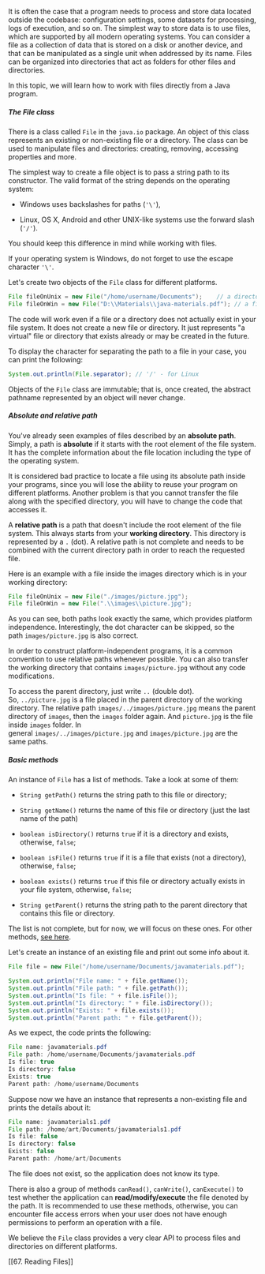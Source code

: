 It is often the case that a program needs to process and store data located outside the codebase: configuration settings, some datasets for processing, logs of execution, and so on. The simplest way to store data is to use files, which are supported by all modern operating systems. You can consider a file as a collection of data that is stored on a disk or another device, and that can be manipulated as a single unit when addressed by its name. Files can be organized into directories that act as folders for other files and directories.

In this topic, we will learn how to work with files directly from a Java program.

##### The File class

There is a class called `File` in the `java.io` package. An object of this class represents an existing or non-existing file or a directory. The class can be used to manipulate files and directories: creating, removing, accessing properties and more.

The simplest way to create a file object is to pass a string path to its constructor. The valid format of the string depends on the operating system:

- Windows uses backslashes for paths (`'\'`),
    
- Linux, OS X, Android and other UNIX-like systems use the forward slash (`'/'`).
    

You should keep this difference in mind while working with files.

If your operating system is Windows, do not forget to use the escape character `'\'`.

Let's create two objects of the `File` class for different platforms.

```java
File fileOnUnix = new File("/home/username/Documents");    // a directory on a UNIX-like system
File fileOnWin = new File("D:\\Materials\\java-materials.pdf"); // a file on Windows
```

The code will work even if a file or a directory does not actually exist in your file system. It does not create a new file or directory. It just represents "a virtual" file or directory that exists already or may be created in the future.

To display the character for separating the path to a file in your case, you can print the following:

```java
System.out.println(File.separator); // '/' - for Linux
```

Objects of the `File` class are immutable; that is, once created, the abstract pathname represented by an object will never change.

##### Absolute and relative path

You've already seen examples of files described by an **absolute path**. Simply, a path is **absolute** if it starts with the root element of the file system. It has the complete information about the file location including the type of the operating system.

It is considered bad practice to locate a file using its absolute path inside your programs, since you will lose the ability to reuse your program on different platforms. Another problem is that you cannot transfer the file along with the specified directory, you will have to change the code that accesses it.

A **relative path** is a path that doesn't include the root element of the file system. This always starts from your **working directory**. This directory is represented by a `.` (dot). A relative path is not complete and needs to be combined with the current directory path in order to reach the requested file.

Here is an example with a file inside the images directory which is in your working directory:

```java
File fileOnUnix = new File("./images/picture.jpg");
File fileOnWin = new File(".\\images\\picture.jpg");
```

As you can see, both paths look exactly the same, which provides platform independence. Interestingly, the dot character can be skipped, so the path `images/picture.jpg` is also correct.

In order to construct platform-independent programs, it is a common convention to use relative paths whenever possible. You can also transfer the working directory that contains `images/picture.jpg` without any code modifications.

To access the parent directory, just write `..` (double dot). So, `../picture.jpg` is a file placed in the parent directory of the working directory. The relative path `images/../images/picture.jpg` means the parent directory of `images`, then the `images` folder again. And `picture.jpg` is the file inside `images` folder. In general `images/../images/picture.jpg` and `images/picture.jpg` are the same paths.

##### Basic methods

An instance of `File` has a list of methods. Take a look at some of them:

- `String getPath()` returns the string path to this file or directory;
    
- `String getName()` returns the name of this file or directory (just the last name of the path)
    
- `boolean isDirectory()` returns `true` if it is a directory and exists, otherwise, `false`;
    
- `boolean isFile()` returns `true` if it is a file that exists (not a directory), otherwise, `false`;
    
- `boolean exists()` returns `true` if this file or directory actually exists in your file system, otherwise, `false`;
    
- `String getParent()` returns the string path to the parent directory that contains this file or directory.
    

The list is not complete, but for now, we will focus on these ones. For other methods, [see here](https://docs.oracle.com/javase/7/docs/api/java/io/File.html).

Let's create an instance of an existing file and print out some info about it.

```java
File file = new File("/home/username/Documents/javamaterials.pdf");

System.out.println("File name: " + file.getName());
System.out.println("File path: " + file.getPath());
System.out.println("Is file: " + file.isFile());
System.out.println("Is directory: " + file.isDirectory());
System.out.println("Exists: " + file.exists());
System.out.println("Parent path: " + file.getParent());
```

As we expect, the code prints the following:

```java
File name: javamaterials.pdf
File path: /home/username/Documents/javamaterials.pdf
Is file: true
Is directory: false
Exists: true
Parent path: /home/username/Documents
```

Suppose now we have an instance that represents a non-existing file and prints the details about it:

```java
File name: javamaterials1.pdf
File path: /home/art/Documents/javamaterials1.pdf
Is file: false
Is directory: false
Exists: false
Parent path: /home/art/Documents
```

The file does not exist, so the application does not know its type.

There is also a group of methods `canRead()`, `canWrite()`, `canExecute()` to test whether the application can **read/modify/execute** the file denoted by the path. It is recommended to use these methods, otherwise, you can encounter file access errors when your user does not have enough permissions to perform an operation with a file.

We believe the `File` class provides a very clear API to process files and directories on different platforms.

[[67. Reading Files]]
